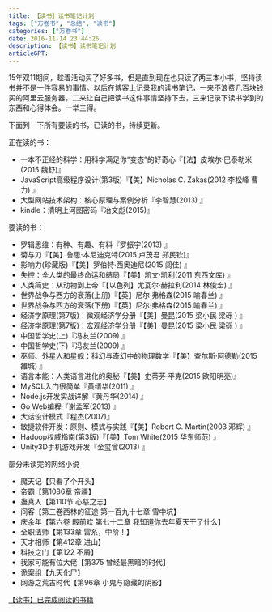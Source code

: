 ```yaml
---
title: 【读书】读书笔记计划
tags: ["万卷书", "总结", "读书"]
categories: ["万卷书"]
date: 2016-11-14 23:44:26
description: 【读书】读书笔记计划
articleGPT: 
---
```


15年双11期间，趁着活动买了好多书，但是直到现在也只读了两三本小书，坚持读书并不是一件容易的事情。以后在博客上记录我的读书笔记，一来不浪费几百块钱买的阿里云服务器，二来让自己把读书这件事情坚持下去，三来记录下读书学到的东西和心得体会。一举三得。  
  
下面列一下所有要读的书，已读的书，持续更新。

正在读的书：

  * 一本不正经的科学：用科学满足你“变态”的好奇心『【法】皮埃尔·巴泰勒米(2015 魏舒)』
  * JavaScript高级程序设计(第3版)『【美】Nicholas C. Zakas(2012 李松峰 曹力) 』
  * 大型网站技术架构：核心原理与案例分析『李智慧(2013) 』
  * kindle：清明上河图密码『冶文彪(2015)』

要读的书：

  * 罗辑思维：有种、有趣、有料『罗振宇(2013) 』
  * 菊与刀『【美】鲁思·本尼迪克特(2015 卢茂君 郑民钦)』
  * 影响力(珍藏版)『【美】罗伯特·西奥迪尼(2015 闾佳) 』
  * 失控：全人类的最终命运和结局『【美】凯文·凯利(2011 东西文库) 』
  * 人类简史：从动物到上帝『【以色列】尤瓦尔·赫拉利(2014 林俊宏) 』
  * 世界战争与西方的衰落(上册)『【英】尼尔·弗格森(2015 喻春兰) 』
  * 世界战争与西方的衰落(下册)『【英】尼尔·弗格森(2015 喻春兰) 』
  * 经济学原理(第7版)：微观经济学分册『【美】曼昆(2015 梁小民 梁砾 ) 』
  * 经济学原理(第7版)：宏观经济学分册『【美】曼昆(2015 梁小民 梁砾 ) 』
  * 中国哲学史(上)『冯友兰(2009) 』
  * 中国哲学史(下)『冯友兰(2009) 』
  * 巫师、外星人和星舰：科幻与奇幻中的物理数学『【美】查尔斯·阿德勒(2015 雒城) 』
  * 语言本能：人类语言进化的奥秘『【美】史蒂芬·平克(2015 欧阳明亮)』
  * MySQL入门很简单『黄缙华(2011) 』
  * Node.js开发实战详解『黄丹华(2014) 』
  * Go Web编程『谢孟军(2013) 』
  * 大话设计模式『程杰(2007)』
  * 敏捷软件开发：原则、模式与实践『【美】Robert C. Martin(2003 邓辉) 』
  * Hadoop权威指南(第3版)『【美】Tom White(2015 华东师范) 』
  * Unity3D手机游戏开发『金玺曾(2013) 』

部分未读完的网络小说

  * 魔天记【只看了个开头】
  * 帝霸【第1086章 帝疆】
  * 蛊真人【第110节 心慈之志】
  * 间客【第三卷西林的征途 第一百九十七章 雪中坑】
  * 庆余年【第六卷 殿前欢 第七十二章 我知道你去年夏天干了什么】
  * 全职法师【第133章 雷系，中阶！】
  * 天才相师【第412章 进山】
  * 科技之门【第122 不屑】
  * 我家可能有位大佬【第375 曾经最黑暗的时代】
  * 诡案组【九天化尸】
  * 网游之荒古时代【第96章 小鬼与隐藏的阴影】

[【读书】已完成阅读的书籍](./2017-03-15-reading-done.md)

